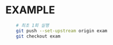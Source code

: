 # EXAMPLE

```bash
    # 최초 1회 실행
    git push --set-upstream origin exam
    git checkout exam
```
